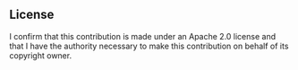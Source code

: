 
## License
I confirm that this contribution is made under an Apache 2.0 license and that I have the authority necessary to make this contribution on behalf of its copyright owner.
